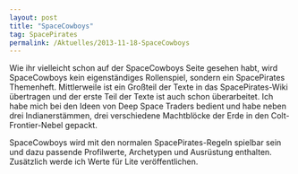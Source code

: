 ```yaml
---
layout: post
title: "SpaceCowboys"
tag: SpacePirates
permalink: /Aktuelles/2013-11-18-SpaceCowboys
---
```


Wie ihr vielleicht schon auf der SpaceCowboys Seite gesehen habt, wird SpaceCowboys kein eigenständiges Rollenspiel, sondern ein SpacePirates Themenheft. Mittlerweile ist ein Großteil der Texte in das SpacePirates-Wiki übertragen und der erste Teil der Texte ist auch schon überarbeitet. Ich habe mich bei den Ideen von Deep Space Traders bedient und habe neben drei Indianerstämmen, drei verschiedene Machtblöcke der Erde in den Colt-Frontier-Nebel gepackt.

SpaceCowboys wird mit den normalen SpacePirates-Regeln spielbar sein und dazu passende Profilwerte, Archetypen und Ausrüstung enthalten. Zusätzlich werde ich Werte für Lite veröffentlichen.
